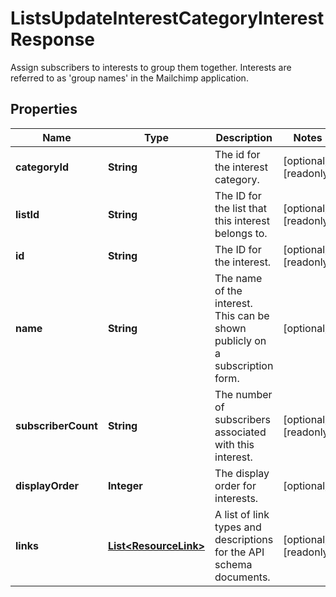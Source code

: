

# ListsUpdateInterestCategoryInterestResponse

Assign subscribers to interests to group them together. Interests are referred to as 'group names' in the Mailchimp application.

## Properties

| Name | Type | Description | Notes |
|------------ | ------------- | ------------- | -------------|
|**categoryId** | **String** | The id for the interest category. |  [optional] [readonly] |
|**listId** | **String** | The ID for the list that this interest belongs to. |  [optional] [readonly] |
|**id** | **String** | The ID for the interest. |  [optional] [readonly] |
|**name** | **String** | The name of the interest. This can be shown publicly on a subscription form. |  [optional] |
|**subscriberCount** | **String** | The number of subscribers associated with this interest. |  [optional] [readonly] |
|**displayOrder** | **Integer** | The display order for interests. |  [optional] |
|**links** | [**List&lt;ResourceLink&gt;**](ResourceLink.md) | A list of link types and descriptions for the API schema documents. |  [optional] [readonly] |



